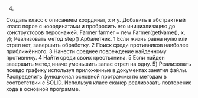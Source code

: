 4)
Создать класс с описанием координат, x и y. Добавить в абстрактный класс порле с координатами и пробросить его инициализацию до конструкторов персонажей. Farmer farmer = new Farmer(getName(), x, y); Реализовать метод step() Арбалетчик. 1 Если жизнь равна нулю или стрел нет, завершить обработку. 2 Поиск среди противников наиболее приближённого. 3 Нанести среднее повреждение найденному противнику. 4 Найти среди своих крестьянина. 5 Если найден завершить метод иначе уменьшить запас стрел на одну.
5)
Реализовать псевдо графику используя приложенные в документах занятия файлы. Распределить функционал основной программы по методам в соответствии с SOLID. Используя класс сканер реализовать повторение хода в основной программе.